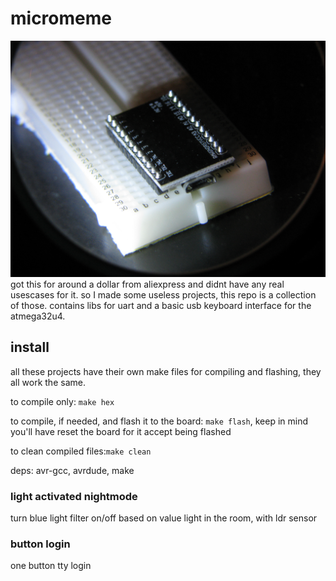 # micromeme
![pic](pic.jpg)
got this for around a dollar from aliexpress and didnt have any real usescases for it. so I made some useless projects, this repo is a collection of those. contains libs for uart and a basic usb keyboard interface for the atmega32u4.

## install
all these projects have their own make files for compiling and flashing, they all work the same.

to compile only: `make hex`

to compile, if needed, and flash it to the board: `make flash`, keep in mind you'll have reset the board for it accept being flashed

to clean compiled files:`make clean`

deps: avr-gcc, avrdude, make

### light activated nightmode
turn blue light filter on/off based on value light in the room, with ldr sensor

### button login
one button tty login
